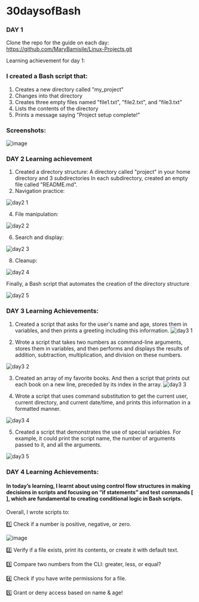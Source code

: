 # 30daysofBash

### DAY 1

Clone the repo for the guide on each day: https://github.com/MaryBamisile/Linux-Projects.git

Learning achievement for day 1: 

### I created a Bash script that:
1. Creates a new directory called "my_project"
2. Changes into that directory
3. Creates three empty files named "file1.txt", "file2.txt", and "file3.txt"
4. Lists the contents of the directory
5. Prints a message saying "Project setup complete!"

### Screenshots: 
![image](https://github.com/user-attachments/assets/52a28458-e7a5-4644-a765-731d1a768351)

### DAY 2 Learning achievement

1. Created a directory structure:
A directory called "project" in your home directory and 3 subdirectories
In each subdirectory, created an empty file called "README.md".
2. Navigation practice:
   
![day2 1](https://github.com/user-attachments/assets/7aeba17b-0744-47d3-97cd-a9ec89ecd4ce)

4. File manipulation:
   
![day2 2](https://github.com/user-attachments/assets/0b9cd322-c017-4759-9ae0-7745acf6836c)

6. Search and display:
   
![day2 3](https://github.com/user-attachments/assets/50b44af0-efbc-458f-9551-f5cc10ccbf9b)

8. Cleanup:
   
![day2 4](https://github.com/user-attachments/assets/662f6119-88f8-43c2-a33f-1fda035420fe)

 
Finally, a Bash script that automates the creation of the directory structure 

![day2 5](https://github.com/user-attachments/assets/e3892439-32bf-46d8-b340-9c8700641b6f)

### DAY 3 Learning Achievements:

1. Created a script that asks for the user's name and age, stores them in variables, and then prints a greeting including this information.
![day3 1](https://github.com/user-attachments/assets/867e8a4a-bb0e-4c9f-a94b-5c6094ab5cfa)


2. Wrote a script that takes two numbers as command-line arguments, stores them in variables, and then performs and displays the results of addition, subtraction, multiplication, and division on these numbers.
   
![day3 2](https://github.com/user-attachments/assets/2a6e88a8-be65-4f6a-aca3-d9e32c394107)


3. Created an array of my favorite books. And then a script that prints out each book on a new line, preceded by its index in the array.
![day3 3](https://github.com/user-attachments/assets/393a1b77-4b34-4a5d-ab58-c92da98735c9)


4. Wrote a script that uses command substitution to get the current user, current directory, and current date/time, and prints this information in a formatted manner.
   
![day3 4](https://github.com/user-attachments/assets/b4f4e7b3-8a3f-4b26-a3af-b4f9495782b7)

5. Created a script that demonstrates the use of special variables. For example, it could print the script name, the number of arguments passed to it, and all the arguments.

![day3 5](https://github.com/user-attachments/assets/b68edcf1-eb11-4b7c-b592-ee8564a28ea3)


### DAY 4 Learning Achievements:
#### In today’s learning, I learnt about using control flow structures in making decisions in scripts and focusing on “if statements” and test commands [ ], which are fundamental to creating conditional logic in Bash scripts.

Overall, I wrote scripts to:

1️⃣ Check if a number is positive, negative, or zero.

![image](https://github.com/user-attachments/assets/d34c8db4-5efd-4c28-b440-e37e288301b5)

2️⃣ Verify if a file exists, print its contents, or create it with default text.


3️⃣ Compare two numbers from the CLI: greater, less, or equal?


4️⃣ Check if you have write permissions for a file.


5️⃣ Grant or deny access based on name & age!









